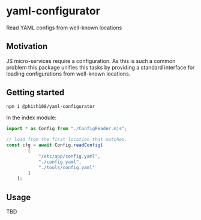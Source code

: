 # yaml-configurator
Read YAML configs from well-known locations

## Motivation

JS micro-services require a configuration. As this is such a common problem this package unifies this tasks by providing a standard interface for loading configurations from well-known locations. 

## Getting started

```bash
npm i @phish108/yaml-configurator
```

In the index module: 

```js
import * as Config from "./ConfigReader.mjs";

// load from the first location that matches.
const cfg = await Config.readConfig(
        [
            "/etc/app/config.yaml",
            "./config.yaml", 
            "./tools/config.yaml"
        ]
    );
```

## Usage

TBD
